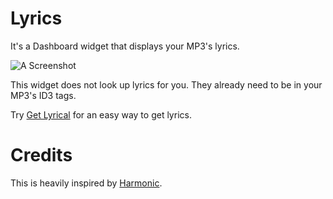 Lyrics
======
It's a Dashboard widget that displays your MP3's lyrics.

![A Screenshot](http://blog.nevercraft.net/images/lyrics-widget-screen.png)

This widget does not look up lyrics for you. They already
need to be in your MP3's ID3 tags.

Try [Get Lyrical](http://shullian.com/get_lyrical.php) for an easy way to get lyrics.

Credits
=======
This is heavily inspired by [Harmonic](http://github.com/supapuerco/harmonic/).
